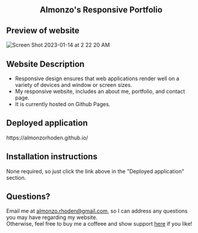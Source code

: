 <h2 align = 'center'> Almonzo's Responsive Portfolio</h2>

<h2> Preview of website</h2>

![Screen Shot 2023-01-14 at 2 22 20 AM](https://user-images.githubusercontent.com/61447353/212461094-44faa831-340c-4836-b573-ed50e09627a9.png)

<h2> Website Description </h2>

* Responsive design ensures that web applications render well on a variety of devices and window or screen sizes.
* My responsive website, includes an about me, portfolio, and contact page.
* It is currently hosted on Github Pages.

<h2> Deployed application</h2>
https://almonzorhoden.github.io/

<h2> Installation instructions </h2>

None required, so just click the link above in the "Deployed application" section. 

## Questions? 
Email me at almonzo.rhoden@gmail.com, so I can address any questions you may have regarding my website. <br> Otherwise, feel free to buy me a coffeee and show support <a href = "https://www.buymeacoffee.com/AlmonzoRhoden">here</a> if you like!
